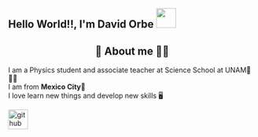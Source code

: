 <h2> Hello World!!, I'm David Orbe <img src="https://media.giphy.com/media/wrwRs5SZHfP6E/giphy.gif" width="40"></h2>

<!-- Description about me -->
<h2 align="center"> 🤔 About me 👨‍💻 </h2>
I am a Physics student and associate teacher at Science School at UNAM🏫👨‍🔬<br />
I am from <strong> Mexico City</strong>🌮<br />
I love learn new things and develop new skills 🖥️<br />


[<img src='https://cdn.jsdelivr.net/npm/simple-icons@3.0.1/icons/github.svg' alt='github' height='40'>](https://github.com/DavidOrbe)  

